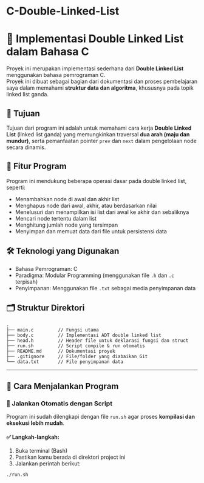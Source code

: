# C-Double-Linked-List
# 🔗 Implementasi Double Linked List dalam Bahasa C

Proyek ini merupakan implementasi sederhana dari **Double Linked List** menggunakan bahasa pemrograman C.  
Proyek ini dibuat sebagai bagian dari dokumentasi dan proses pembelajaran saya dalam memahami **struktur data dan algoritma**, khususnya pada topik linked list ganda.

## 🎯 Tujuan
Tujuan dari program ini adalah untuk memahami cara kerja **Double Linked List** (linked list ganda) yang memungkinkan traversal **dua arah (maju dan mundur)**, serta pemanfaatan pointer `prev` dan `next` dalam pengelolaan node secara dinamis.

## 🧩 Fitur Program
Program ini mendukung beberapa operasi dasar pada double linked list, seperti:
- Menambahkan node di awal dan akhir list
- Menghapus node dari awal, akhir, atau berdasarkan nilai
- Menelusuri dan menampilkan isi list dari awal ke akhir dan sebaliknya
- Mencari node tertentu dalam list
- Menghitung jumlah node yang tersimpan
- Menyimpan dan memuat data dari file untuk persistensi data

## 🛠️ Teknologi yang Digunakan
- Bahasa Pemrograman: C
- Paradigma: Modular Programming (menggunakan file `.h` dan `.c` terpisah)
- Penyimpanan: Menggunakan file `.txt` sebagai media penyimpanan data

## 🗂️ Struktur Direktori
```plaintext
.
├── main.c         // Fungsi utama
├── body.c         // Implementasi ADT double linked list
├── head.h         // Header file untuk deklarasi fungsi dan struct
├── run.sh         // Script compile & run otomatis
├── README.md      // Dokumentasi proyek
├── .gitignore     // File/folder yang diabaikan Git
└── data.txt       // File penyimpanan data

```

---

## 🧪 Cara Menjalankan Program

### 🔧 Jalankan Otomatis dengan Script

Program ini sudah dilengkapi dengan file `run.sh` agar proses **kompilasi dan eksekusi lebih mudah**.

#### ✅ Langkah-langkah:

1. Buka terminal (Bash)
2. Pastikan kamu berada di direktori project ini
3. Jalankan perintah berikut:

```bash
./run.sh